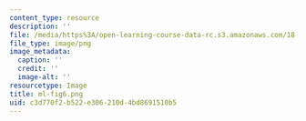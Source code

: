 ```yaml
---
content_type: resource
description: ''
file: /media/https%3A/open-learning-course-data-rc.s3.amazonaws.com/18-04-complex-variables-with-applications-spring-2018/c3d770f2b522e306210d4bd8691510b5_ml-fig6.png
file_type: image/png
image_metadata:
  caption: ''
  credit: ''
  image-alt: ''
resourcetype: Image
title: ml-fig6.png
uid: c3d770f2-b522-e306-210d-4bd8691510b5
---
```

